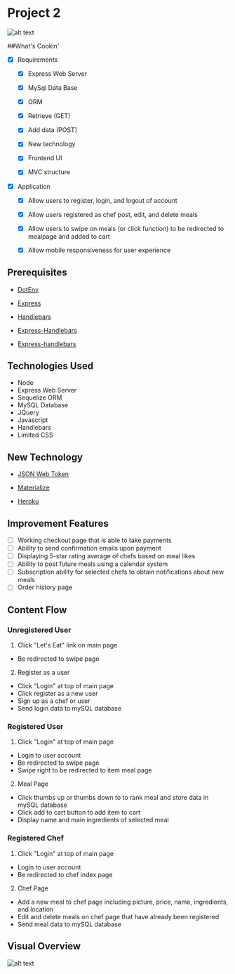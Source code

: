 # Project 2

![alt text](https://github.com/XXX "Logo")

##What's Cookin'

 - [x] Requirements

     - [x] Express Web Server

     - [X] MySql Data Base
     
     - [x] ORM

     - [x] Retrieve (GET)

     - [x] Add data (POST)

     - [x] New technology

     - [x] Frontend UI

     - [x] MVC structure
      
- [x] Application

     - [x] Allow users to register, login, and logout of account

     - [x] Allow users registered as chef post, edit, and delete meals
     
     - [x] Allow users to swipe on meals (or click function) to be redirected to mealpage and added to cart

     - [x] Allow mobile responsiveness for user experience

## Prerequisites

   - [DotEnv](https://www.npmjs.com/package/dotenv)

   - [Express](https://www.npmjs.com/package/express)

  - [Handlebars](https://www.npmjs.com/package/express-handlebars)

  - [Express-Handlebars](https://www.npmjs.com/package/handlebars)
  
  - [Express-handlebars](https://www.npmjs.com/package/express-handlebars)

## Technologies Used
- Node
- Express Web Server
- Sequelize ORM
- MySQL Database
- JQuery
- Javascript
- Handlebars
- Limited CSS

## New Technology

  - [JSON Web Token](https://jwt.io/)

  - [Materialize](https://materializecss.com/)

  - [Heroku](https://id.heroku.com/)

## Improvement Features

- [ ] Working checkout page that is able to take payments
- [ ] Ability to send confirmation emails upon payment
- [ ] Displaying 5-star rating average of chefs based on meal likes
- [ ] Ability to post future meals using a calendar system
- [ ] Subscription ability for selected chefs to obtain notifications about new meals
- [ ] Order history page

## Content Flow

### Unregistered User
1. Click "Let's Eat" link on main page
- Be redirected to swipe page

2. Register as a user
- Click "Login" at top of main page
- Click register as a new user
- Sign up as a chef or user
- Send login data to mySQL database

### Registered User
1. Click "Login" at top of main page
- Login to user account
- Be redirected to swipe page
- Swipe right to be redirected to item meal page

2. Meal Page
- Click thumbs up or thumbs down to to rank meal and store data in mySQL database
- Click add to cart button to add item to cart
- Display name and main ingredients of selected meal

### Registered Chef
1. Click "Login" at top of main page
- Login to user account
- Be redirected to chef index page

2. Chef Page
- Add a new meal to chef page including picture, price, name, ingredients, and location
- Edit and delete meals on chef page that have already been registered
- Send meal data to mySQL database

## Visual Overview 

![alt text](https://github.com/XXX "Logo")